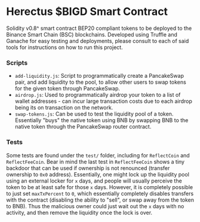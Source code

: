 # Herectus $BIGD Smart Contract

Solidity v0.8^ smart contract BEP20 compliant tokens to be deployed to the Binance Smart Chain (BSC) blockchains. Developed using Truffle and Ganache for easy testing and deployments, please consult to each of said tools for instructions on how to run this project. 

### Scripts

- `add-liquidity.js`: Script to programmatically create a PancakeSwap pair, and add liquidity to the pool, to allow other users to swap tokens for the given token through PancakeSwap.
- `airdrop.js`: Used to programmatically airdrop your token to a list of wallet addresses - can incur large transaction costs due to each airdrop being its on transaction on the network.
- `swap-tokens.js`: Can be used to test the liquidity pool of a token. Essentially "buys" the native token using BNB by swapping BNB to the native token through the PancakeSwap router contract.


### Tests

Some tests are found under the `test/` folder, including for `ReflectCoin` and `ReflectFeeCoin`. Bear in mind the last test in `ReflectFeeCoin` shows a tiny backdoor that can be used if ownership is not renounced (transfer ownership to `0x0` address). Essentially, one might lock up the liquidity pool using an external locker for `x` days, and people will usually perceive the token to be at least safe for those `x` days. However, it is completely possible to just set `maxTxPercent` to `0`, which essentially completely disables transfers with the contract (disabling the ability to "sell", or swap away from the token to BNB). Thus the malicious owner could just wait out the `x` days with no activity, and then remove the liquidity once the lock is over.
